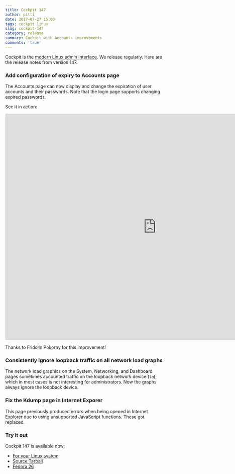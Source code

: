 ```yaml
---
title: Cockpit 147
author: pitti
date: 2017-07-27 15:00
tags: cockpit linux
slug: cockpit-147
category: release
summary: Cockpit with Accounts improvements
comments: 'true'
---
```


Cockpit is the [modern Linux admin interface](http://cockpit-project.org/). We release regularly.
Here are the release notes from version 147.

### Add configuration of expiry to Accounts page

The Accounts page can now display and change the expiration of user accounts
and their passwords. Note that the login page supports changing expired
passwords.

See it in action:

<iframe width="960" height="720" src="https://www.youtube.com/embed/q4JCoDF7XwY?rel=0" frameborder="0" allowfullscreen></iframe>

Thanks to Fridolin Pokorny for this improvement!

### Consistently ignore loopback traffic on all network load graphs

The network load graphics on the System, Networking, and Dashboard pages
sometimes accounted traffic on the loopback network device (`lo`), which in
most cases is not interesting for administrators. Now the graphs always ignore
the loopback device.

### Fix the Kdump page in Internet Exporer

This page previously produced errors when being opened in Internet Explorer due
to using unsupported JavaScript functions. These got replaced.

### Try it out

Cockpit 147 is available now:

 * [For your Linux system](http://cockpit-project.org/running.html)
 * [Source Tarball](https://github.com/cockpit-project/cockpit/releases/tag/147)
 * [Fedora 26](https://bodhi.fedoraproject.org/updates/cockpit-147-1.fc26)
